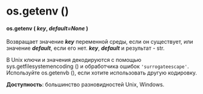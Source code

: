 # os.getenv \(\)

#### os.getenv \( _key_, _default=None_ \)

Возвращает значение _**key**_ переменной среды, если он существует, или значение _**default**_, если его нет. _**key**_, _**default**_ и результат - str.

В Unix ключи и значения декодируются с помощью sys.getfilesystemencoding \(\) и обработчика ошибок `'surrogateescape'`. Используйте os.getenvb \(\), если хотите использовать другую кодировку.

**Доступность**: большинство разновидностей Unix, Windows.

